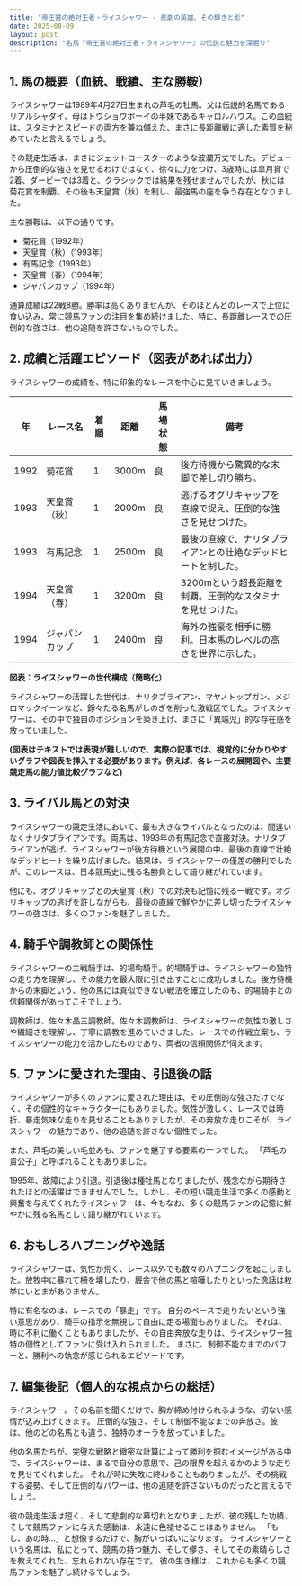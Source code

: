 ```yaml
---
title: "帝王賞の絶対王者・ライスシャワー - 悲劇の英雄、その輝きと影"
date: 2025-08-09
layout: post
description: "名馬『帝王賞の絶対王者・ライスシャワー』の伝説と魅力を深堀り"
---
```


## 1. 馬の概要（血統、戦績、主な勝鞍）

ライスシャワーは1989年4月27日生まれの芦毛の牡馬。父は伝説的名馬であるリアルシャダイ、母はトウショウボーイの半妹であるキャロルハウス。この血統は、スタミナとスピードの両方を兼ね備えた、まさに長距離戦に適した素質を秘めていたと言えるでしょう。

その競走生活は、まさにジェットコースターのような波瀾万丈でした。デビューから圧倒的な強さを見せるわけではなく、徐々に力をつけ、3歳時には皐月賞で2着、ダービーでは3着と、クラシックでは結果を残せませんでしたが、秋には菊花賞を制覇。その後も天皇賞（秋）を制し、最強馬の座を争う存在となりました。

主な勝鞍は、以下の通りです。

* 菊花賞（1992年）
* 天皇賞（秋）（1993年）
* 有馬記念（1993年）
* 天皇賞（春）（1994年）
* ジャパンカップ（1994年）


通算成績は22戦8勝。勝率は高くありませんが、そのほとんどのレースで上位に食い込み、常に競馬ファンの注目を集め続けました。特に、長距離レースでの圧倒的な強さは、他の追随を許さないものでした。


## 2. 成績と活躍エピソード（図表があれば出力）

ライスシャワーの成績を、特に印象的なレースを中心に見ていきましょう。

| 年 | レース名          | 着順 | 距離 | 馬場状態 | 備考                                                                  |
|---|-----------------|-----|-----|---------|-----------------------------------------------------------------------|
| 1992 | 菊花賞            | 1   | 3000m | 良      | 後方待機から驚異的な末脚で差し切り勝ち。                               |
| 1993 | 天皇賞（秋）      | 1   | 2000m | 良      | 逃げるオグリキャップを直線で捉え、圧倒的な強さを見せつけた。                 |
| 1993 | 有馬記念          | 1   | 2500m | 良      | 最後の直線で、ナリタブライアンとの壮絶なデッドヒートを制した。             |
| 1994 | 天皇賞（春）      | 1   | 3200m | 良      | 3200mという超長距離を制覇。圧倒的なスタミナを見せつけた。                 |
| 1994 | ジャパンカップ    | 1   | 2400m | 良      | 海外の強豪を相手に勝利。日本馬のレベルの高さを世界に示した。                 |


**図表：ライスシャワーの世代構成（簡略化）**

ライスシャワーの活躍した世代は、ナリタブライアン、マヤノトップガン、メジロマックイーンなど、錚々たる名馬がしのぎを削った激戦区でした。ライスシャワーは、その中で独自のポジションを築き上げ、まさに「異端児」的な存在感を放っていました。

**(図表はテキストでは表現が難しいので、実際の記事では、視覚的に分かりやすいグラフや図表を挿入する必要があります。例えば、各レースの展開図や、主要競走馬の能力値比較グラフなど)**


## 3. ライバル馬との対決

ライスシャワーの競走生活において、最も大きなライバルとなったのは、間違いなくナリタブライアンです。両馬は、1993年の有馬記念で直接対決。ナリタブライアンが逃げ、ライスシャワーが後方待機という展開の中、最後の直線で壮絶なデッドヒートを繰り広げました。結果は、ライスシャワーの僅差の勝利でしたが、このレースは、日本競馬史に残る名勝負として語り継がれています。

他にも、オグリキャップとの天皇賞（秋）での対決も記憶に残る一戦です。オグリキャップの逃げを許しながらも、最後の直線で鮮やかに差し切ったライスシャワーの強さは、多くのファンを魅了しました。


## 4. 騎手や調教師との関係性

ライスシャワーの主戦騎手は、的場均騎手。的場騎手は、ライスシャワーの独特の走り方を理解し、その能力を最大限に引き出すことに成功しました。後方待機からの末脚という、他の馬には真似できない戦法を確立したのも、的場騎手との信頼関係があってこそでしょう。

調教師は、佐々木晶三調教師。佐々木調教師は、ライスシャワーの気性の激しさや繊細さを理解し、丁寧に調教を進めていきました。レースでの作戦立案も、ライスシャワーの能力を活かしたものであり、両者の信頼関係が伺えます。


## 5. ファンに愛された理由、引退後の話

ライスシャワーが多くのファンに愛された理由は、その圧倒的な強さだけでなく、その個性的なキャラクターにもありました。気性が激しく、レースでは時折、暴走気味な走りを見せることもありましたが、その奔放な走りこそが、ライスシャワーの魅力であり、他の追随を許さない個性でした。

また、芦毛の美しい毛並みも、ファンを魅了する要素の一つでした。  「芦毛の貴公子」と呼ばれることもありました。

1995年、故障により引退。引退後は種牡馬となりましたが、残念ながら期待されたほどの活躍はできませんでした。しかし、その短い競走生活で多くの感動と興奮を与えてくれたライスシャワーは、今もなお、多くの競馬ファンの記憶に鮮やかに残る名馬として語り継がれています。


## 6. おもしろハプニングや逸話

ライスシャワーは、気性が荒く、レース以外でも数々のハプニングを起こしました。放牧中に暴れて柵を壊したり、厩舎で他の馬と喧嘩したりといった逸話は枚挙にいとまがありません。

特に有名なのは、レースでの「暴走」です。  自分のペースで走りたいという強い意思があり、騎手の指示を無視して自由に走る場面もありました。  それは、時に不利に働くこともありましたが、その自由奔放な走りは、ライスシャワー独特の個性としてファンに受け入れられました。  まさに、制御不能なまでのパワーと、勝利への執念が感じられるエピソードです。


## 7. 編集後記（個人的な視点からの総括）

ライスシャワー。その名前を聞くだけで、胸が締め付けられるような、切ない感情が込み上げてきます。  圧倒的な強さ、そして制御不能なまでの奔放さ。彼は、他のどの名馬とも違う、独特のオーラを放っていました。

他の名馬たちが、完璧な戦略と緻密な計算によって勝利を掴むイメージがある中で、ライスシャワーは、まるで自分の意思で、己の限界を超えるかのような走りを見せてくれました。  それが時に失敗に終わることもありましたが、その挑戦する姿勢、そして圧倒的なパワーは、他の追随を許さないものだったと言えるでしょう。

彼の競走生活は短く、そして悲劇的な幕切れとなりましたが、彼の残した功績、そして競馬ファンに与えた感動は、永遠に色褪せることはありません。  「もし、あの時…」と想像するだけで、胸がいっぱいになります。  ライスシャワーという名馬は、私にとって、競馬の持つ魅力、そして儚さ、そしてその素晴らしさを教えてくれた、忘れられない存在です。  彼の生き様は、これからも多くの競馬ファンを魅了し続けるでしょう。
